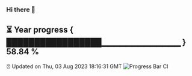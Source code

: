 ### Hi there 👋
⏳ Year progress { █████████████████▁▁▁▁▁▁▁▁▁▁▁▁▁ } 58.84 %
---
⏰ Updated on Thu, 03 Aug 2023 18:16:31 GMT
![Progress Bar CI](https://github.com/liununu/liununu/workflows/Progress%20Bar%20CI/badge.svg)
